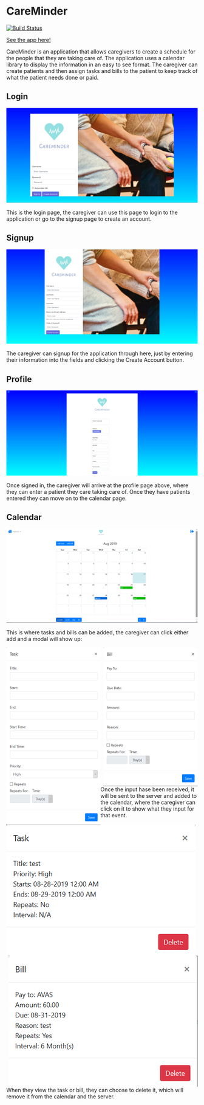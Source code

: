 # CareMinder

[![Build Status](https://travis-ci.com/CiSigep/CareMinder.svg?branch=master)](https://travis-ci.com/CiSigep/CareMinder)

[See the app here!](https://careminderbc.herokuapp.com)

CareMinder is an application that allows caregivers to create a schedule for the people that they are taking care of. The application uses a calendar library to display the information in an easy to see format. The caregiver can create patients and then assign tasks and bills to the patient to keep track of what the patient needs done or paid.

## Login

![login](IMG/login.png)

This is the login page, the caregiver can use this page to login to the application or go to the signup page to create an account.

## Signup

![signup](IMG/signup.png)

The caregiver can signup for the application through here, just by entering their information into the fields and clicking the Create Account button.

## Profile

![profile](IMG/profile.png)

Once signed in, the caregiver will arrive at the profile page above, where they can enter a patient they care taking care of. Once they have patients entered they can move on to the calendar page.

## Calendar

![calendar](IMG/calendar.png)

This is where tasks and bills can be added, the caregiver can click either add and a modal will show up:

<img align="left" src="IMG/taskInModal.png" width="248px" height="467px" alt="task input" >
<img align="right" src="IMG/billInModal.png" width="248" height="365" alt="bill input" >

Once the input hase been received, it will be sent to the server and added to the calendar, where the caregiver can click on it to show what they input for that event.

<img align="left" src="IMG/taskOutModal.png" alt="task output">
<img align="right" alt="bill outnput" src="IMG/billOutModal.png">

When they view the task or bill, they can choose to delete it, which will remove it from the calendar and the server.

